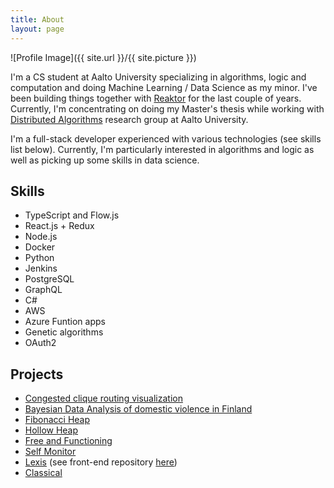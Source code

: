 ```yaml
---
title: About
layout: page
---
```

![Profile Image]({{ site.url }}/{{ site.picture }})

<p>I'm a CS student at Aalto University specializing in algorithms, logic and computation and doing Machine Learning / Data Science as my minor. I've been building things together with <a href="https://www.reaktor.com/">Reaktor</a> for the last couple of years. Currently, I'm concentrating on doing my Master's thesis while working with <a href="https://research.cs.aalto.fi/da/">Distributed Algorithms</a> research group at Aalto University.</p>

<p>I'm a full-stack developer experienced with various technologies (see skills list below). Currently, I'm particularly interested in algorithms and logic as well as picking up some skills in data science.</p>

<h2>Skills</h2>

<ul class="skill-list">
	<li>TypeScript and Flow.js</li>
	<li>React.js + Redux</li>
	<li>Node.js</li>
    <li>Docker</li>
    <li>Python</li>
    <li>Jenkins</li>
    <li>PostgreSQL</li>
    <li>GraphQL</li>
    <li>C#</li>
    <li>AWS</li>
    <li>Azure Funtion apps</li>
    <li>Genetic algorithms</li>
    <li>OAuth2</li>
</ul>

<h2>Projects</h2>

<ul>
    <li><a href="https://alekte.com/congested-clique-routing/">Congested clique routing visualization</a></li>
    <li><a href="https://alekte.com/BDA-project/">Bayesian Data Analysis of domestic violence in Finland</a></li>
	<li><a href="https://github.com/AleksTeresh/fibonacci-heap">Fibonacci Heap</a></li>
	<li><a href="https://github.com/AleksTeresh/hollow-heap">Hollow Heap</a></li>
    <li><a href="https://github.com/AleksTeresh/free-and-functioning">Free and Functioning</a></li>
    <li><a href="https://github.com/AleksTeresh/self-monitor">Self Monitor</a></li>
    <li><a href="https://github.com/AleksTeresh/lexis-back">Lexis</a> (see front-end repository <a href="https://github.com/AleksTeresh/lexis-front">here</a>)</li>
    <li><a href="https://github.com/AleksTeresh/classical">Classical</a></li>
</ul>
